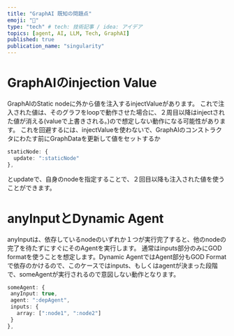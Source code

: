 ```yaml
---
title: "GraphAI 既知の問題点"
emoji: "🤖"
type: "tech" # tech: 技術記事 / idea: アイデア
topics: [agent, AI, LLM, Tech, GraphAI]
published: true
publication_name: "singularity"
---
```



# GraphAIのinjection Value

GraphAIのStatic nodeに外から値を注入するinjectValueがあります。
これで注入された値は、そのグラフをloopで動作させた場合に、２周目以降はinjectされた値が消える(valueで上書きされる。)ので想定しない動作になる可能性があります。
これを回避するには、injectValueを使わないで、GraphAIのコンストラクタにわたす前にGraphDataを更新して値をセットするか

```TypeScript
staticNode: {
  update: ":staticNode"
},
```

とupdateで、自身のnodeを指定することで、２回目以降も注入された値を使うことができます。

# anyInputとDynamic Agent

anyInputは、依存しているnodeのいずれか１つが実行完了すると、他のnodeの完了を待たずにすぐにそのAgentを実行します。
通常はinputs部分のみにGOD formatを使うことを想定します。Dynamic AgentではAgent部分もGOD Formatで依存のかけるので、このケースではinputs、もしくはagentが決まった段階で、someAgentが実行されるので意図しない動作となります。

```TypeScript
someAgent: {
 anyInput: true,
 agent: ":depAgent",
 inputs: {
   array: [":node1", ":node2"]
 }
},
```
